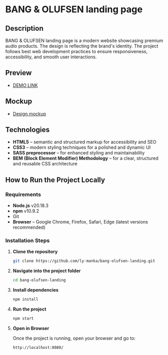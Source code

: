 # BANG & OLUFSEN landing page

## Description
BANG & OLUFSEN landing page is a modern website showcasing premium audio products. The design is reflecting the brand's identity. The project follows best web development practices to ensure responsiveness, accessibility, and smooth user interactions.

## Preview
- [DEMO LINK](https://ly-manka.github.io/bang-olufsen-landing/)

## Mockup
- [Design mockup](https://www.figma.com/file/DtkQmQ797hk0nI4KfMi2Uq/BOSE-New-Version)

## Technologies
- **HTML5** – semantic and structured markup for accessibility and SEO
- **CSS3** – modern styling techniques for a polished and dynamic UI
- **SASS preprocessor** – for enhanced styling and maintainability
- **BEM (Block Element Modifier) Methodology** – for a clear, structured and reusable CSS architecture

## How to Run the Project Locally

### Requirements
- **Node.js** v20.18.3
- **npm** v10.9.2
- Git
- **Browser** – Google Chrome, Firefox, Safari, Edge (latest versions recommended)

### Installation Steps
1. **Clone the repository**
   ```sh
   git clone https://github.com/ly-manka/bang-olufsen-landing.git
2. **Navigate into the project folder**
   ```sh
   cd bang-olufsen-landing
3. **Install dependencies**
   ```sh
   npm install
4. **Run the project**
   ```sh
   npm start
5. **Open in Browser**

   Once the project is running, open your browser and go to:
   ```sh
   http://localhost:8080/
